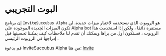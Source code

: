 # البوت التجريبي

إن برنامج `InviteSuccubus Alpha` هو الروبوت الذي نستخدمه لاختبار ميزات جديدة. لن تكون الميزات الجديدة الموجودة على Alpha bot مستقرة دائمًا ، ولكن إذا استخدمت هذا الروبوت ، فستكون أول من يراها ويمكنك أن تقدم لنا ملاحظات كيف يمكننا تحسينها قبل إدراجها في الروبوت الرئيسي .

قم بدعوة InviteSuccubus Alpha من هنا: [Invite](https://discordapp.com/oauth2/authorize?client_id=412380586737664020&permissions=268435616&scope=bot&redirect_uri=https://google.com)
